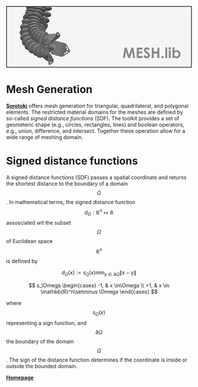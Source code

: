 <script src="https://cdn.mathjax.org/mathjax/latest/MathJax.js?config=TeX-AMS-MML_HTMLorMML" type="text/javascript"></script> 
<div align="center"> <img src="./src/mesh.png" width="650"> </div>

# Mesh Generation
[**Sorotoki**](https://bjcaasenbrood.github.io/SorotokiCode/) offers mesh generation for triangular, quadrilateral, and polygonal elements. The restricted material domains for the meshes are defined by so-called *signed distance functions* (SDF). The toolkit provides a set of geometeric shape (e.g., circles, rectangles, lines) and boolean operators, e.g., union, difference, and intersect. Together these operation allow for a wide range of meshing domain. 

# Signed distance functions
A signed distance functions (SDF) passes a spatial coordinate and returns the shortest distance to the boundary of a domain $$\Omega$$. In mathematical terms, the signed distance function $$d_\Omega: \mathbb{R}^n \mapsto \mathbb{R}$$ assosciated wit the subset $$\Omega$$ of Euclidean space $$\mathbb{R}^n$$ is defined by

$$ d_\Omega(x) := s_\Omega(x) \min_{y \in \partial \Omega} \lVert x - y \rVert$$ 

$$ s_\Omega
\begin{cases}
-1, & x \in\Omega \\
+1, & x \in \mathbb{R}^n\setminus \Omega
\end{cases}
$$

where $$s_\Omega(x)$$ representing a sign function, and $$\partial \Omega$$ the boundary of the domain $$\Omega$$. The sign of the distance function determines if the coordinate is inside or outside the bounded domain. 

[**Homepage**](https://bjcaasenbrood.github.io/SorotokiCode/)
